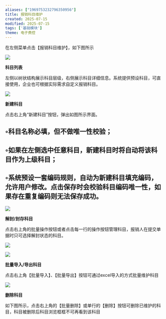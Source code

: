 ```yaml
---
aliases: ["1969753232796350956"]
title: 报销科目维护
created: 2025-07-15
modified: 2025-07-15
tags: ['基础模块']
theme: 电子费控
---
```


在左侧菜单点击【报销科目维护】，如下图所示

![](https://myhelpdoc.oss-cn-heyuan.aliyuncs.com/mdimages/8423f40a75f3071fc3a733e5b24ae055.jpg)

**科目列表**

左侧以树状结构展示科目层级，右侧展示科目详细信息。系统提供预设科目，可直接使用，企业也可根据实际需求自定义报销科目。

![](https://myhelpdoc.oss-cn-heyuan.aliyuncs.com/mdimages/dc75ae50055c107bae8ef02752fb4413.jpg)

**新建科目**

点击右上角“新建科目”按钮，弹出如图所示界面。

## ◦科目名称必填，但不做唯一性校验；

## ◦如果在左侧选中任意科目，新建科目时将自动将该科目作为上级科目；

## ◦系统预设一套编码规则，自动为新建科目填充编码，允许用户修改。点击保存时会校验科目编码唯一性，如果存在重复编码则无法保存成功。

![](https://myhelpdoc.oss-cn-heyuan.aliyuncs.com/mdimages/ade9c16fd49895010c8b00150b67596e.jpg)

**解封/封存科目**

点击右上角的批量操作按钮或者点击每一行的操作按钮管理科目，报销人在提交单据时只可选择解封状态的科目。

![](https://myhelpdoc.oss-cn-heyuan.aliyuncs.com/mdimages/631be45de0f3c2eaa07a6f42806955fc.jpg)

![](https://myhelpdoc.oss-cn-heyuan.aliyuncs.com/mdimages/a2afd58f9dead68b6219cfc9b2a93a78.jpg)

**批量导入/导出科目**

点击右上角【批量导入】、【批量导出】按钮可通过excel导入的方式批量维护科目

![](https://myhelpdoc.oss-cn-heyuan.aliyuncs.com/mdimages/b9d2075ebad097bd5da778c6a946b37e.jpg)

**删除科目**

如下图所示，点击右上角的【批量删除】或单行的【删除】按钮可删除已维护的科目，科目被删除后科目浏览框框不可再看到该科目

